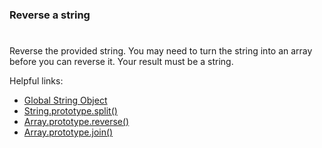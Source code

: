 ### Reverse a string

#

Reverse the provided string. You may need to turn the string into an array before you can reverse it. Your result must be a string.

Helpful links:

- [Global String Object](https://developer.mozilla.org/en-US/docs/Web/JavaScript/Reference/Global_Objects/String)
- [String.prototype.split()](https://developer.mozilla.org/en-US/docs/Web/JavaScript/Reference/Global_Objects/String/split)
- [Array.prototype.reverse()](https://developer.mozilla.org/en-US/docs/Web/JavaScript/Reference/Global_Objects/Array/reverse)
- [Array.prototype.join()](https://developer.mozilla.org/en-US/docs/Web/JavaScript/Reference/Global_Objects/Array/join)
